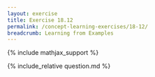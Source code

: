 ```yaml
---
layout: exercise
title: Exercise 18.12
permalink: /concept-learning-exercises/18-12/
breadcrumb: Learning from Examples
---
```


{% include mathjax_support %}

<div><i class="arrow-up" data-chapter="concept-learning-exercises" data-exercise="ex_12" data-rating="0"></i></div>
{% include_relative question.md %}
